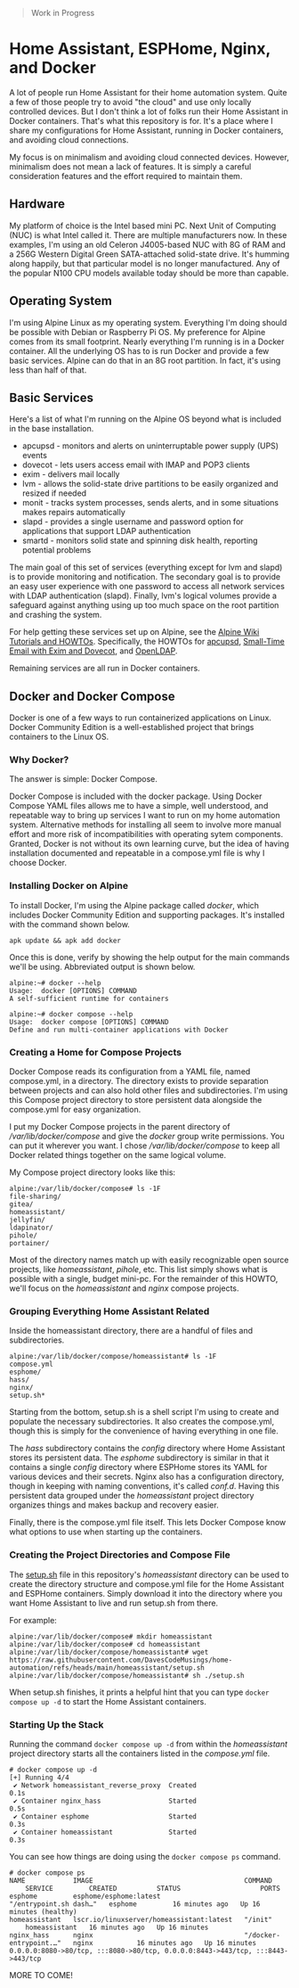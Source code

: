 > Work in Progress

# Home Assistant, ESPHome, Nginx, and Docker
A lot of people run Home Assistant for their home automation system. Quite a few of those people try to avoid "the cloud" and use only locally controlled devices. But I don't think a lot of folks run their Home Assistant in Docker containers. That's what this repository is for. It's a place where I share my configurations for Home Assistant, running in Docker containers, and avoiding cloud connections.

My focus is on minimalism and avoiding cloud connected devices. However, minimalism does not mean a lack of features. It is simply a careful consideration features and the effort required to maintain them.

## Hardware
My platform of choice is the Intel based mini PC. Next Unit of Computing (NUC) is what Intel called it. There are multiple manufacturers now. In these examples, I'm using an old Celeron J4005-based NUC with 8G of RAM and a 256G Western Digital Green SATA-attached solid-state drive. It's humming along happily, but that particular model is no longer manufactured. Any of the popular N100 CPU models available today should be more than capable.

## Operating System
I'm using Alpine Linux as my operating system. Everything I'm doing should be possible with Debian or Raspberry Pi OS. My preference for Alpine comes from its small footprint. Nearly everything I'm running is in a Docker container. All the underlying OS has to is run Docker and provide a few basic services. Alpine can do that in an 8G root partition. In fact, it's using less than half of that.

## Basic Services
Here's a list of what I'm running on the Alpine OS beyond what is included in the base installation.
* apcupsd - monitors and alerts on uninterruptable power supply (UPS) events
* dovecot - lets users access email with IMAP and POP3 clients
* exim - delivers mail locally
* lvm - allows the solid-state drive partitions to be easily organized and resized if needed
* monit - tracks system processes, sends alerts, and in some situations makes repairs automatically
* slapd - provides a single username and password option for applications that support LDAP authentication
* smartd - monitors solid state and spinning disk health, reporting potential problems

The main goal of this set of services (everything except for lvm and slapd) is to provide monitoring and notification. The secondary goal is to provide an easy user experience with one password to access all network services with LDAP authentication (slapd). Finally, lvm's logical volumes provide a safeguard against anything using up too much space on the root partition and crashing the system.

For help getting these services set up on Alpine, see the [Alpine Wiki Tutorials and HOWTOs](https://wiki.alpinelinux.org/wiki/Tutorials_and_Howtos). Specifically, the HOWTOs for [apcupsd](https://wiki.alpinelinux.org/wiki/Apcupsd), [Small-Time Email with Exim and Dovecot](https://wiki.alpinelinux.org/wiki/Small-Time_Email_with_Exim_and_Dovecot), and [OpenLDAP](https://wiki.alpinelinux.org/wiki/Configure_OpenLDAP).

Remaining services are all run in Docker containers.

## Docker and Docker Compose
Docker is one of a few ways to run containerized applications on Linux. Docker Community Edition is a well-established project that brings containers to the Linux OS.

### Why Docker?
The answer is simple: Docker Compose.

Docker Compose is included with the docker package. Using Docker Compose YAML files allows me to have a simple, well understood, and repeatable way to bring up services I want to run on my home automation system. Alternative methods for installing all seem to involve more manual effort and more risk of incompatibilities with operating sytem components. Granted, Docker is not without its own learning curve, but the idea of having installation documented and repeatable in a compose.yml file is why I choose Docker.

### Installing Docker on Alpine
To install Docker, I'm using the Alpine package called _docker_, which includes Docker Community Edition and supporting packages. It's installed with the command shown below.

```
apk update && apk add docker
```

Once this is done, verify by showing the help output for the main commands we'll be using. Abbreviated output is shown below.

```
alpine:~# docker --help
Usage:  docker [OPTIONS] COMMAND
A self-sufficient runtime for containers

alpine:~# docker compose --help
Usage:  docker compose [OPTIONS] COMMAND
Define and run multi-container applications with Docker
```

### Creating a Home for Compose Projects
Docker Compose reads its configuration from a YAML file, named compose.yml, in a directory. The directory exists to provide separation between projects and can also hold other files and subdirectories. I'm using this Compose project directory to store persistent data alongside the compose.yml for easy organization.

I put my Docker Compose projects in the parent directory of _/var/lib/docker/compose_ and give the _docker_ group write permissions. You can put it wherever you want. I chose _/var/lib/docker/compose_ to keep all Docker related things together on the same logical volume.

My Compose project directory looks like this:

```
alpine:/var/lib/docker/compose# ls -1F
file-sharing/
gitea/
homeassistant/
jellyfin/
ldapinator/
pihole/
portainer/
```

Most of the directory names match up with easily recognizable open source projects, like _homeassistant_, _pihole_, etc. This list simply shows what is possible with a single, budget mini-pc. For the remainder of this HOWTO, we'll focus on the _homeassistant_ and _nginx_ compose projects.

### Grouping Everything Home Assistant Related
Inside the homeassistant directory, there are a handful of files and subdirectories.

```
alpine:/var/lib/docker/compose/homeassistant# ls -1F
compose.yml
esphome/
hass/
nginx/
setup.sh*
```

Starting from the bottom, setup.sh is a shell script I'm using to create and populate the necessary subdirectories. It also creates the compose.yml, though this is simply for the convenience of having everything in one file.

The _hass_ subdirectory contains the _config_ directory where Home Assistant stores its persistent data. The _esphome_ subdirectory is similar in that it contains a single _config_ directory where ESPHome stores its YAML for various devices and their secrets. Nginx also has a configuration directory, though in keeping with naming conventions, it's called _conf.d_. Having this persistent data grouped under the _homeassistant_ project directory organizes things and makes backup and recovery easier.

Finally, there is the compose.yml file itself. This lets Docker Compose know what options to use when starting up the containers.

### Creating the Project Directories and Compose File
The [setup.sh](https://github.com/DavesCodeMusings/home-automation/blob/main/homeassistant/setup.sh) file in this repository's _homeassistant_ directory can be used to create the directory structure and compose.yml file for the Home Assistant and ESPHome containers. Simply download it into the directory where you want Home Assistant to live and run setup.sh from there.

For example:

```
alpine:/var/lib/docker/compose# mkdir homeassistant
alpine:/var/lib/docker/compose# cd homeassistant
alpine:/var/lib/docker/compose/homeassistant# wget https://raw.githubusercontent.com/DavesCodeMusings/home-automation/refs/heads/main/homeassistant/setup.sh
alpine:/var/lib/docker/compose/homeassistant# sh ./setup.sh
```

When setup.sh finishes, it prints a helpful hint that you can type `docker compose up -d` to start the Home Assistant containers.

### Starting Up the Stack
Running the command `docker compose up -d` from within the _homeassistant_ project directory starts all the containers listed in the _compose.yml_ file.

```
# docker compose up -d
[+] Running 4/4
 ✔ Network homeassistant_reverse_proxy  Created                            0.1s
 ✔ Container nginx_hass                 Started                            0.5s
 ✔ Container esphome                    Started                            0.3s
 ✔ Container homeassistant              Started                            0.3s
```

You can see how things are doing using the `docker compose ps` command.

```
# docker compose ps
NAME            IMAGE                                      COMMAND
    SERVICE         CREATED          STATUS                    PORTS
esphome         esphome/esphome:latest                     "/entrypoint.sh dash…"   esphome         16 minutes ago   Up 16 minutes (healthy)
homeassistant   lscr.io/linuxserver/homeassistant:latest   "/init"
    homeassistant   16 minutes ago   Up 16 minutes
nginx_hass      nginx                                      "/docker-entrypoint.…"   nginx           16 minutes ago   Up 16 minutes             0.0.0.0:8080->80/tcp, :::8080->80/tcp, 0.0.0.0:8443->443/tcp, :::8443->443/tcp
```

MORE TO COME!
